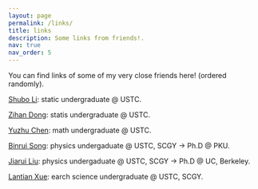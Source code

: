 ```yaml
---
layout: page
permalink: /links/
title: links 
description: Some links from friends!.
nav: true
nav_order: 5 
---
```

You can find links of some of my very close friends here! (ordered randomly).

[Shubo Li](http://home.ustc.edu.cn/~samsara): static undergraduate @ USTC.

[Zihan Dong](http://home.ustc.edu.cn/~andong): statis undergraduate @ USTC.

[Yuzhu Chen](https://cyzkrau.github.io): math undergraduate @ USTC.

[Binrui Song](https://home.ustc.edu.cn/~songbr/): physics undergaduate @ USTC, SCGY → Ph.D @ PKU.

[Jiarui Liu](https://home.ustc.edu.cn/~ljr145733/): physics undergaduate @ USTC, SCGY → Ph.D @ UC, Berkeley.

[Lantian Xue](https://xuelantian.com/): earch science undergraduate @ USTC, SCGY.
